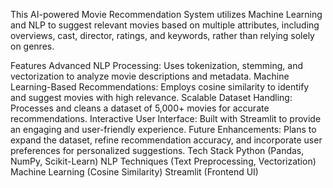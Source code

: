 This AI-powered Movie Recommendation System utilizes Machine Learning and NLP to suggest relevant movies based on multiple attributes, including overviews, cast, director, ratings, and keywords, rather than relying solely on genres.

Features
Advanced NLP Processing: Uses tokenization, stemming, and vectorization to analyze movie descriptions and metadata.
Machine Learning-Based Recommendations: Employs cosine similarity to identify and suggest movies with high relevance.
Scalable Dataset Handling: Processes and cleans a dataset of 5,000+ movies for accurate recommendations.
Interactive User Interface: Built with Streamlit to provide an engaging and user-friendly experience.
Future Enhancements: Plans to expand the dataset, refine recommendation accuracy, and incorporate user preferences for personalized suggestions.
Tech Stack
Python (Pandas, NumPy, Scikit-Learn)
NLP Techniques (Text Preprocessing, Vectorization)
Machine Learning (Cosine Similarity)
Streamlit (Frontend UI)
